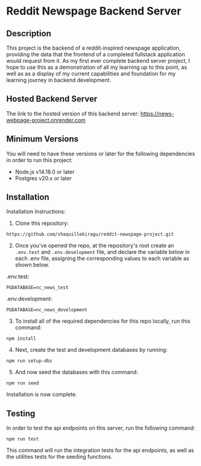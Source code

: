 # Reddit Newspage Backend Server

## Description

This project is the backend of a reddit-inspired newspage application, providing the data that the frontend of a completed fullstack application would request from it. As my first ever complete backend server project, I hope to use this as a demonstration of all my learning up to this point, as well as as a display of my current capabilities and foundation for my learning journey in backend development.

## Hosted Backend Server

The link to the hosted version of this backend server: https://news-webpage-project.onrender.com

## Minimum Versions

You will need to have these versions or later for the following dependencies in order to run this project:

- Node.js v14.18.0 or later
- Postgres v20.x or later

## Installation

Installation Instructions:

1. Clone this repository:

```
https://github.com/shaquillekiragu/reddit-newspage-project.git
```

2. Once you've opened the repo, at the repository's root create an `.env.test` and `.env.development` file, and declare the variable below in each .env file, assigning the corresponding values to each variable as shown below.

.env.test:

```
PGDATABASE=nc_news_test
```

.env.development:

```
PGDATABASE=nc_news_development
```

3. To install all of the required dependencies for this repo locally, run this command:

```
npm install
```

4. Next, create the test and development databases by running:

```
npm run setup-dbs
```

5. And now seed the databases with this command:

```
npm run seed
```

Installation is now complete.

## Testing

In order to test the api endpoints on this server, run the following command:

```
npm run test
```

This command will run the integration tests for the api endpoints, as well as the utilities tests for the seeding functions.
